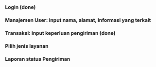 ### Login (done)
### Manajemen User: input nama, alamat, informasi yang terkait
### Transaksi: input keperluan pengiriman (done)
### Pilih jenis layanan
### Laporan status Pengiriman 